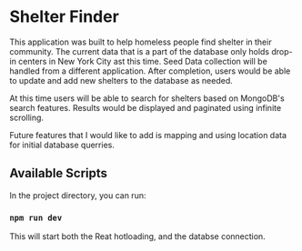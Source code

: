 # Shelter Finder

This application was built to help homeless people find shelter in their community. The current data that is a part of the database only holds drop-in centers in New York City ast this time. Seed Data collection will be handled from a different application. After completion, users would be able to update and add new shelters to the database as needed.

At this time users will be able to search for shelters based on MongoDB's search features. Results would be displayed and paginated using infinite scrolling.

Future features that I would like to add is mapping and using location data for initial database querries. 

## Available Scripts

In the project directory, you can run:

### `npm run dev`

This will start both the Reat hotloading, and the databse connection.
